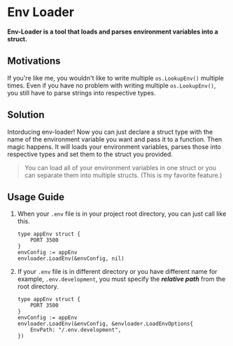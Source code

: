 # Env Loader

**Env-Loader is a tool that loads and parses environment variables into a struct.**

## Motivations

If you're like me, you wouldn't like to write multiple `os.LookupEnv()` multiple times. Even if you have no problem with writing multiple `os.LookupEnv()`, you still have to parse strings into respective types.

## Solution

Intorducing env-loader! Now you can just declare a struct type with the name of the environment variable you want and pass it to a function. Then magic happens. It will loads your environment variables, parses those into respective types and set them to the struct you provided.

> You can load all of your environment variables in one struct or you can separate them into multiple structs. (This is my favorite feature.)

## Usage Guide

1. When your `.env` file is in your project root directory, you can just call like this.

    ```golang
    type appEnv struct {
        PORT 3500
    }
    envConfig := appEnv
    envloader.LoadEnv(&envConfig, nil)
    ```

2. If your `.env` file is in different directory or you have different name for example, `.env.development`, you must specify the **_relative path_** from the root directory.

    ```golang
    type appEnv struct {
        PORT 3500
    }
    envConfig := appEnv
    envloader.LoadEnv(&envConfig, &envloader.LoadEnvOptions{
        EnvPath: "/.env.development",
    })
    ```
